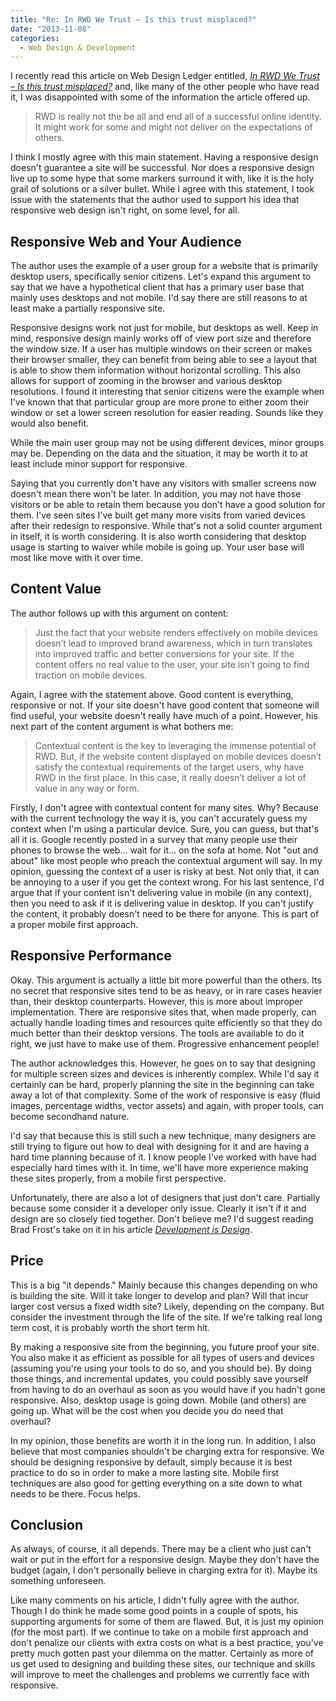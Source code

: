 ```yaml
---
title: "Re: In RWD We Trust – Is this trust misplaced?"
date: "2013-11-08"
categories:
  - Web Design & Development
---
```


I recently read this article on Web Design Ledger entitled, _[In RWD We Trust – Is this trust misplaced?](http://webdesignledger.com/trends-2/in-rwd-we-trust-is-this-trust-misplaced)_ and, like many of the other people who have read it, I was disappointed with some of the information the article offered up.

> RWD is really not the be all and end all of a successful online identity. It might work for some and might not deliver on the expectations of others.

I think I mostly agree with this main statement. Having a responsive design doesn't guarantee a site will be successful. Nor does a responsive design live up to some hype that some markers surround it with, like it is the holy grail of solutions or a silver bullet. While I agree with this statement, I took issue with the statements that the author used to support his idea that responsive web design isn't right, on some level, for all.

## Responsive Web and Your Audience

The author uses the example of a user group for a website that is primarily desktop users, specifically senior citizens. Let's expand this argument to say that we have a hypothetical client that has a primary user base that mainly uses desktops and not mobile. I'd say there are still reasons to at least make a partially responsive site.

Responsive designs work not just for mobile, but desktops as well. Keep in mind, responsive design mainly works off of view port size and therefore the window size. If a user has multiple windows on their screen or makes their browser smaller, they can benefit from being able to see a layout that is able to show them information without horizontal scrolling. This also allows for support of zooming in the browser and various desktop resolutions. I found it interesting that senior citizens were the example when I've known that that particular group are more prone to either zoom their window or set a lower screen resolution for easier reading. Sounds like they would also benefit.

While the main user group may not be using different devices, minor groups may be. Depending on the data and the situation, it may be worth it to at least include minor support for responsive.

Saying that you currently don't have any visitors with smaller screens now doesn't mean there won't be later. In addition, you may not have those visitors or be able to retain them because you don't have a good solution for them. I've seen sites I've built get many more visits from varied devices after their redesign to responsive. While that's not a solid counter argument in itself, it is worth considering. It is also worth considering that desktop usage is starting to waiver while mobile is going up. Your user base will most like move with it over time.

## Content Value

The author follows up with this argument on content:

> Just the fact that your website renders effectively on mobile devices doesn’t lead to improved brand awareness, which in turn translates into improved traffic and better conversions for your site. If the content offers no real value to the user, your site isn’t going to find traction on mobile devices.

Again, I agree with the statement above. Good content is everything, responsive or not. If your site doesn't have good content that someone will find useful, your website doesn't really have much of a point. However, his next part of the content argument is what bothers me:

> Contextual content is the key to leveraging the immense potential of RWD. But, if the website content displayed on mobile devices doesn’t satisfy the contextual requirements of the target users, why have RWD in the first place. In this case, it really doesn’t deliver a lot of value in any way or form.

Firstly, I don't agree with contextual content for many sites. Why? Because with the current technology the way it is, you can't accurately guess my context when I'm using a particular device. Sure, you can guess, but that's all it is. Google recently posted in a survey that many people use their phones to browse the web... wait for it... on the sofa at home. Not "out and about" like most people who preach the contextual argument will say. In my opinion, guessing the context of a user is risky at best. Not only that, it can be annoying to a user if you get the context wrong. For his last sentence, I'd argue that if your content isn't delivering value in mobile (in any context), then you need to ask if it is delivering value in desktop. If you can't justify the content, it probably doesn't need to be there for anyone. This is part of a proper mobile first approach.

## Responsive Performance

Okay. This argument is actually a little bit more powerful than the others. Its no secret that responsive sites tend to be as heavy, or in rare cases heavier than, their desktop counterparts. However, this is more about improper implementation. There are responsive sites that, when made properly, can actually handle loading times and resources quite efficiently so that they do much better than their desktop versions. The tools are available to do it right, we just have to make use of them. Progressive enhancement people!

The author acknowledges this. However, he goes on to say that designing for multiple screen sizes and devices is inherently complex. While I'd say it certainly can be hard, properly planning the site in the beginning can take away a lot of that complexity. Some of the work of responsive is easy (fluid images, percentage widths, vector assets) and again, with proper tools, can become secondhand nature.

I'd say that because this is still such a new technique, many designers are still trying to figure out how to deal with designing for it and are having a hard time planning because of it. I know people I've worked with have had especially hard times with it. In time, we'll have more experience making these sites properly, from a mobile first perspective.

Unfortunately, there are also a lot of designers that just don't care. Partially because some consider it a developer only issue. Clearly it isn't if it and design are so closely tied together. Don't believe me? I'd suggest reading Brad Frost's take on it in his article [_Development is Design_](http://bradfrostweb.com/blog/post/development-is-design/).

## Price

This is a big "it depends." Mainly because this changes depending on who is building the site. Will it take longer to develop and plan? Will that incur larger cost versus a fixed width site? Likely, depending on the company. But consider the investment through the life of the site. If we're talking real long term cost, it is probably worth the short term hit.

By making a responsive site from the beginning, you future proof your site. You also make it as efficient as possible for all types of users and devices (assuming you're using your tools to do so, and you should be). By doing those things, and incremental updates, you could possibly save yourself from having to do an overhaul as soon as you would have if you hadn't gone responsive. Also, desktop usage is going down. Mobile (and others) are going up. What will be the cost when you decide you do need that overhaul?

In my opinion, those benefits are worth it in the long run. In addition, I also believe that most companies shouldn't be charging extra for responsive. We should be designing responsive by default, simply because it is best practice to do so in order to make a more lasting site. Mobile first techniques are also good for getting everything on a site down to what needs to be there. Focus helps.

## Conclusion

As always, of course, it all depends. There may be a client who just can't wait or put in the effort for a responsive design. Maybe they don't have the budget (again, I don't personally believe in charging extra for it). Maybe its something unforeseen.

Like many comments on his article, I didn't fully agree with the author. Though I do think he made some good points in a couple of spots, his supporting arguments for some of them are flawed. But, it is just my opinion (for the most part). If we continue to take on a mobile first approach and don't penalize our clients with extra costs on what is a best practice, you've pretty much gotten past your dilemma on the matter. Certainly as more of us get used to designing and building these sites, our technique and skills will improve to meet the challenges and problems we currently face with responsive.
